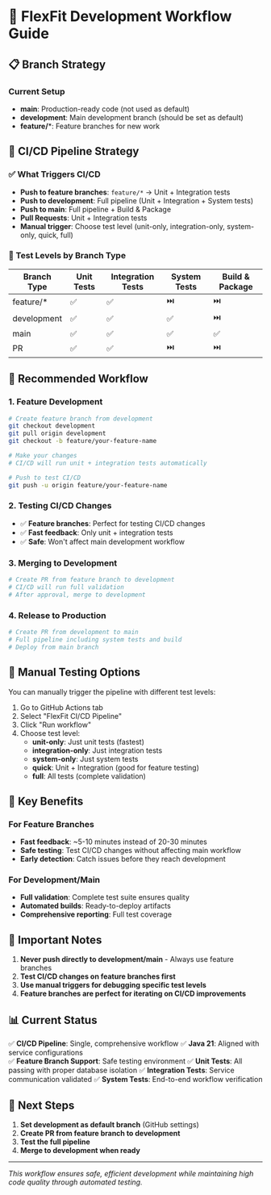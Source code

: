# 🚀 FlexFit Development Workflow Guide

## 📋 Branch Strategy

### Current Setup
- **main**: Production-ready code (not used as default)
- **development**: Main development branch (should be set as default)
- **feature/***: Feature branches for new work

## 🔄 CI/CD Pipeline Strategy

### ✅ What Triggers CI/CD
- **Push to feature branches**: `feature/*` → Unit + Integration tests
- **Push to development**: Full pipeline (Unit + Integration + System tests)
- **Push to main**: Full pipeline + Build & Package
- **Pull Requests**: Unit + Integration tests
- **Manual trigger**: Choose test level (unit-only, integration-only, system-only, quick, full)

### 🧪 Test Levels by Branch Type

| Branch Type | Unit Tests | Integration Tests | System Tests | Build & Package |
|-------------|------------|------------------|--------------|-----------------|
| feature/*   | ✅         | ✅               | ⏭️           | ⏭️              |
| development | ✅         | ✅               | ✅           | ⏭️              |
| main        | ✅         | ✅               | ✅           | ✅              |
| PR          | ✅         | ✅               | ⏭️           | ⏭️              |

## 🌊 Recommended Workflow

### 1. Feature Development
```bash
# Create feature branch from development
git checkout development
git pull origin development
git checkout -b feature/your-feature-name

# Make your changes
# CI/CD will run unit + integration tests automatically

# Push to test CI/CD
git push -u origin feature/your-feature-name
```

### 2. Testing CI/CD Changes
- ✅ **Feature branches**: Perfect for testing CI/CD changes
- ✅ **Fast feedback**: Only unit + integration tests
- ✅ **Safe**: Won't affect main development workflow

### 3. Merging to Development
```bash
# Create PR from feature branch to development
# CI/CD will run full validation
# After approval, merge to development
```

### 4. Release to Production
```bash
# Create PR from development to main
# Full pipeline including system tests and build
# Deploy from main branch
```

## 🔧 Manual Testing Options

You can manually trigger the pipeline with different test levels:

1. Go to GitHub Actions tab
2. Select "FlexFit CI/CD Pipeline"
3. Click "Run workflow"
4. Choose test level:
   - **unit-only**: Just unit tests (fastest)
   - **integration-only**: Just integration tests
   - **system-only**: Just system tests
   - **quick**: Unit + Integration (good for feature testing)
   - **full**: All tests (complete validation)

## 🎯 Key Benefits

### For Feature Branches
- **Fast feedback**: ~5-10 minutes instead of 20-30 minutes
- **Safe testing**: Test CI/CD changes without affecting main workflow
- **Early detection**: Catch issues before they reach development

### For Development/Main
- **Full validation**: Complete test suite ensures quality
- **Automated builds**: Ready-to-deploy artifacts
- **Comprehensive reporting**: Full test coverage

## 🚨 Important Notes

1. **Never push directly to development/main** - Always use feature branches
2. **Test CI/CD changes on feature branches first**
3. **Use manual triggers for debugging specific test levels**
4. **Feature branches are perfect for iterating on CI/CD improvements**

## 📊 Current Status

✅ **CI/CD Pipeline**: Single, comprehensive workflow
✅ **Java 21**: Aligned with service configurations  
✅ **Feature Branch Support**: Safe testing environment
✅ **Unit Tests**: All passing with proper database isolation
✅ **Integration Tests**: Service communication validated
✅ **System Tests**: End-to-end workflow verification

## 🔗 Next Steps

1. **Set development as default branch** (GitHub settings)
2. **Create PR from feature branch to development**
3. **Test the full pipeline**
4. **Merge to development when ready**

---

*This workflow ensures safe, efficient development while maintaining high code quality through automated testing.* 